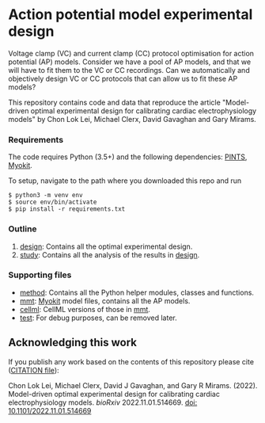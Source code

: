 # Action potential model experimental design

Voltage clamp (VC) and current clamp (CC) protocol optimisation for action potential (AP) models.
Consider we have a pool of AP models, and that we will have to fit them to the VC or CC recordings.
Can we automatically and objectively design VC or CC protocols that can allow us to fit these AP models?

This repository contains code and data that reproduce the article "Model-driven optimal experimental design for calibrating cardiac electrophysiology models" by Chon Lok Lei, Michael Clerx, David Gavaghan and Gary Mirams.


### Requirements

The code requires Python (3.5+) and the following dependencies:
[PINTS](https://github.com/pints-team/pints#installing-pints),
[Myokit](http://myokit.org/install/).

To setup, navigate to the path where you downloaded this repo and run
```console
$ python3 -m venv env
$ source env/bin/activate
$ pip install -r requirements.txt
```


### Outline

1. [design](design): Contains all the optimal experimental design.
2. [study](study): Contains all the analysis of the results in [design](design).


### Supporting files

- [method](method): Contains all the Python helper modules, classes and functions.
- [mmt](./mmt): [Myokit](http://myokit.org/) model files, contains all the AP models.
- [cellml](./cellml): CellML versions of those in [mmt](./mmt).
- [test](test): For debug purposes, can be removed later.


## Acknowledging this work

If you publish any work based on the contents of this repository please cite ([CITATION file](CITATION)):

Chon Lok Lei, Michael Clerx, David J Gavaghan, and Gary R Mirams.
(2022).
Model-driven optimal experimental design for calibrating cardiac electrophysiology models.
_bioRxiv_ 2022.11.01.514669.
[doi: 10.1101/2022.11.01.514669](https://doi.org/10.1101/2022.11.01.514669)

